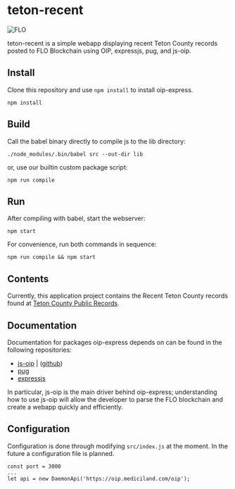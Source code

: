 # teton-recent

![FLO](public/example.png)

teton-recent is a simple webapp displaying recent Teton County records posted to FLO Blockchain using OIP, expressjs, pug, and js-oip. 

## Install
Clone this repository and use `npm install` to install oip-express.
```
npm install
```

## Build
Call the babel binary directly to compile js to the lib directory:
```
./node_modules/.bin/babel src --out-dir lib
```
or, use our builtin custom package script:
```
npm run compile
```

## Run
After compiling with babel, start the webserver:
```
npm start
```

For convenience, run both commands in sequence:
```
npm run compile && npm start
```

## Contents
Currently, this application project contains the Recent Teton County records found at [Teton County Public Records](https://maps.greenwoodmap.com/tetonwy/clerk/query/). 

## Documentation
Documentation for packages oip-express depends on can be found in the following repositories:
* [js-oip](https://www.npmjs.com/package/js-oip) | ([github](https://github.com/oipwg/js-oip))
* [pug](https://pugjs.org/api/getting-started.html)
* [expressjs](https://expressjs.com/)

In particular, js-oip is the main driver behind oip-express; understanding how to use js-oip will allow the developer to parse the FLO blockchain and create a webapp quickly and efficiently. 

## Configuration
Configuration is done through modifying `src/index.js` at the moment. In the future a configuration file is planned. 
```
const port = 3000
...
let api = new DaemonApi('https://oip.mediciland.com/oip');
```
